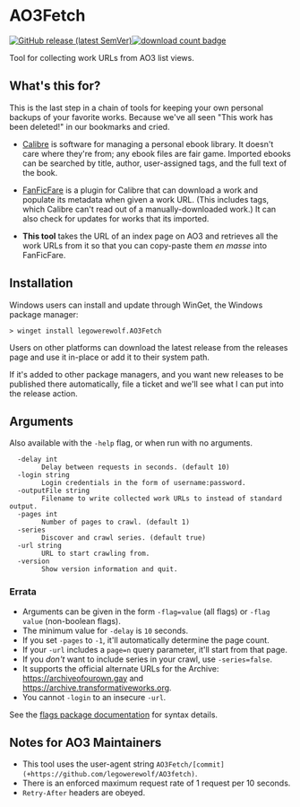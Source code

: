 # AO3Fetch

[![GitHub release (latest SemVer)](https://img.shields.io/github/v/release/legowerewolf/AO3fetch?sort=semver&style=flat-square&label=latest%20release)![download count badge](https://img.shields.io/github/downloads/legowerewolf/ao3fetch/latest/total?sort=semver&style=flat-square&label=downloads)](https://github.com/legowerewolf/AO3fetch/releases/latest)

Tool for collecting work URLs from AO3 list views.

## What's this for?

This is the last step in a chain of tools for keeping your own personal backups
of your favorite works. Because we've all seen "This work has been deleted!" in
our bookmarks and cried.

- [Calibre](https://calibre-ebook.com/) is software for managing a personal
  ebook library. It doesn't care where they're from; any ebook files are fair
  game. Imported ebooks can be searched by title, author, user-assigned tags,
  and the full text of the book.

- [FanFicFare](https://github.com/JimmXinu/FanFicFare) is a plugin for Calibre
  that can download a work and populate its metadata when given a work URL.
  (This includes tags, which Calibre can't read out of a manually-downloaded
  work.) It can also check for updates for works that its imported.

- **This tool** takes the URL of an index page on AO3 and retrieves all the work
  URLs from it so that you can copy-paste them _en masse_ into FanFicFare.

## Installation

Windows users can install and update through WinGet, the Windows package
manager:

```shell
> winget install legowerewolf.AO3Fetch
```

Users on other platforms can download the latest release from the releases page
and use it in-place or add it to their system path.

If it's added to other package managers, and you want new releases to be
published there automatically, file a ticket and we'll see what I can put into
the release action.

## Arguments

Also available with the `-help` flag, or when run with no arguments.

```
  -delay int
        Delay between requests in seconds. (default 10)
  -login string
        Login credentials in the form of username:password.
  -outputFile string
        Filename to write collected work URLs to instead of standard output.
  -pages int
        Number of pages to crawl. (default 1)
  -series
        Discover and crawl series. (default true)
  -url string
        URL to start crawling from.
  -version
        Show version information and quit.
```

### Errata

- Arguments can be given in the form `-flag=value` (all flags) or `-flag value`
  (non-boolean flags).
- The minimum value for `-delay` is `10` seconds.
- If you set `-pages` to `-1`, it'll automatically determine the page count.
- If your `-url` includes a `page=n` query parameter, it'll start from that
  page.
- If you _don't_ want to include series in your crawl, use `-series=false`.
- It supports the official alternate URLs for the Archive:
  https://archiveofourown.gay and https://archive.transformativeworks.org.
- You cannot `-login` to an insecure `-url`.

See the
[flags package documentation](https://pkg.go.dev/flag#hdr-Command_line_flag_syntax)
for syntax details.

## Notes for AO3 Maintainers

- This tool uses the user-agent string
  `AO3Fetch/[commit] (+https://github.com/legowerewolf/AO3fetch)`.
- There is an enforced maximum request rate of 1 request per 10 seconds.
- `Retry-After` headers are obeyed.
